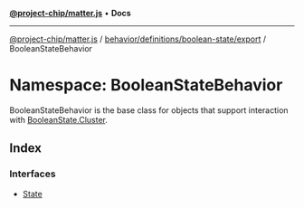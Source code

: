 [**@project-chip/matter.js**](../../../../../../README.md) • **Docs**

***

[@project-chip/matter.js](../../../../../../modules.md) / [behavior/definitions/boolean-state/export](../../README.md) / BooleanStateBehavior

# Namespace: BooleanStateBehavior

BooleanStateBehavior is the base class for objects that support interaction with [BooleanState.Cluster](../../../../../../cluster/export/namespaces/BooleanState/README.md#cluster).

## Index

### Interfaces

- [State](interfaces/State.md)
